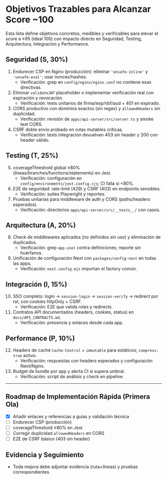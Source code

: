 # Objetivos Trazables para Alcanzar Score ~100

Esta lista define objetivos concretos, medibles y verificables para elevar el score a ≥95 (ideal 100) con impacto directo en Seguridad, Testing, Arquitectura, Integración y Performance.

## Seguridad (S, 30%)

1. Endurecer CSP en Nginx (producción): eliminar `'unsafe-inline'` y `'unsafe-eval'`; usar nonces/hashes.
   - Verificación: grep en `config/nginx/nginx.conf` no contiene esas directivas.
2. Eliminar `validateJWT` placeholder o implementar verificación real con expiración y revocación.
   - Verificación: tests unitarios de firma/exp/nbf/aud + 401 en expirado.
3. CORS productivo con dominios exactos (sin regex) y `allowedHeaders` sin duplicidad.
   - Verificación: revisión de `apps/api-server/src/server.ts` y smoke test CORS.
4. CSRF doble envío probado en rutas mutables críticas.
   - Verificación: tests integración devuelven 403 sin header y 200 con header válido.

## Testing (T, 25%)

5. coverageThreshold global ≥80% (líneas/branches/functions/statements) en Jest.
   - Verificación: configuración en `config/environments/jest.config.cjs`; CI falla si <80%.
6. E2E de seguridad: rate-limit (429) y CSRF (403) en endpoints sensibles.
   - Verificación: suites Playwright y reportes.
7. Pruebas unitarias para middleware de auth y CORS (paths/headers esperados).
   - Verificación: directorios `apps/api-server/src/__tests__/` con casos.

## Arquitectura (A, 20%)

8. Check de middlewares aplicados (no definidos sin uso) y eliminación de duplicados.
   - Verificación: grep `app.use(` contra definiciones; reporte sin huérfanos.
9. Unificación de configuración Next con `packages/config-next` en todas las apps.
   - Verificación: `next.config.mjs` importan el factory común.

## Integración (I, 15%)

10. SSO completo: login → `session-login` → `session-verify` → redirect por rol, con cookies httpOnly + CSRF.
    - Verificación: E2E que valida roles y redirects.
11. Contratos API documentados (headers, cookies, status) en `docs/API_CONTRACTS.md`.
    - Verificación: presencia y enlaces desde cada app.

## Performance (P, 10%)

12. Headers de caché `Cache-Control` + `immutable` para estáticos; `compress: true` activo.
    - Verificación: respuestas con headers esperados y configuración Next/Nginx.
13. Budget de bundle por app y alerta CI si supera umbral.
    - Verificación: script de análisis y check en pipeline.

---

## Roadmap de Implementación Rápida (Primera Ola)

- [x] Añadir enlaces y referencias a guías y validación técnica
- [ ] Endurecer CSP (producción)
- [ ] coverageThreshold ≥80% en Jest
- [ ] Corregir duplicidad `allowedHeaders` en CORS
- [ ] E2E de CSRF básico (403 sin header)

## Evidencia y Seguimiento

- Toda mejora debe adjuntar evidencia (ruta+líneas) y pruebas correspondientes.
